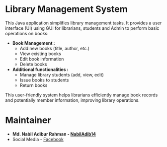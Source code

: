 # Library Management System


This Java application simplifies library management tasks. It provides a user interface (UI) using GUI for librarians, students and Admin to perform basic operations on books:

* **Book Management :**
    * Add new books (title, author, etc.)
    * View existing books
    * Edit book information 
    * Delete books 
* **Additional functionalities :**
    * Manage library students (add, view, edit)
    * Issue books to students 
    * Return books

This user-friendly system helps librarians efficiently manage book records and potentially member information, improving library operations.


# Maintainer
* **Md. Nabil Adibur Rahman - [NabilAdib14](https://github.com/NabilAdib14)**
* Social Media - 
[Facebook](https://www.facebook.com/nabil.adib.1412)
